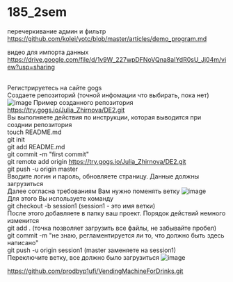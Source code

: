 # 185_2sem
перечеркивание админ и фильтр https://github.com/kolei/yotc/blob/master/articles/demo_program.md

видео для импорта данных https://drive.google.com/file/d/1v9W_227wpDFNoVQna8aIYdR0sU_Jj04m/view?usp=sharing

<br/>Регистрируетесь на сайте gogs
<br/>Создаете репозиторий (точной инфомации что выбирать, пока нет)
![image](https://user-images.githubusercontent.com/52165649/152476204-0af40308-e7f5-449a-88af-8b7ad54be78e.png)
Пример созданного репозитория
https://try.gogs.io/Julia_Zhirnova/DE2.git
<br/>Вы выполняете действия по инструкции, которая выводится при созднии репозитория
<br/>touch README.md
<br/>git init
<br/>git add README.md
<br/>git commit -m "first commit"
<br/>git remote add origin https://try.gogs.io/Julia_Zhirnova/DE2.git
<br/>git push -u origin master
<br/>Вводите логин и пароль, обновляете страницу. Данные должны загрузиться
<br/>Далее согласна требованиям Вам нужно поменять ветку
![image](https://user-images.githubusercontent.com/52165649/152477078-772b706b-c627-4738-86cd-f5bfe69ce776.png)
<br/>Для этого Вы используете команду
<br/>git checkout -b session1   (session1 - это имя ветки)
<br/>После этого добавляете в папку ваш проект. Порядок действий немного изменится
<br/>git add .  (точка позволяет загрузить все файлы, не забывайте пробел)
<br/>git commit -m "не знаю, регламентируется ли то, что должно быть здесь написано"
<br/>git push -u origin session1 (master заменяете на session1)
<br/>Переключите ветку, все должно было загрузиться
![image](https://user-images.githubusercontent.com/52165649/152477451-4c86b2d3-31ca-482d-b3c8-2671b6746c3d.png)


https://github.com/prodbyp1ufi/VendingMachineForDrinks.git
